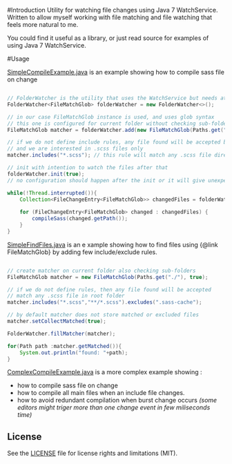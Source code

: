 #Introduction
Utility for watching file changes using Java 7 WatchService. Written to allow myself working with
file matching and file watching that feels more natural to me.

You could find it useful as a library, or just read source for examples of using Java 7 WatchService. 

#Usage

[SimpleCompileExample.java](src/test/java/hr/hrg/javawatcher/SimpleCompileExample.java)
is an example showing how to compile sass file on change 


```java

// FolderWatcher is the utility that uses the WatchService but needs at least one FileMatcher
FolderWatcher<FileMatchGlob> folderWatcher = new FolderWatcher<>();

// in our case FileMatchGlob instance is used, and uses glob syntax
// this one is configured for current folder without checking sub-folders (second param is false)
FileMatchGlob matcher = folderWatcher.add(new FileMatchGlob(Paths.get("./"), false));

// if we do not define include rules, any file found will be accepted by the matcher
// and we are interested in .scss files only
matcher.includes("*.scss"); // this rule will match any .scss file directly in root folder

// init with intention to watch the files after that
folderWatcher.init(true);
// no configuration should happen after the init or it will give unexpected results

while(!Thread.interrupted()){
	Collection<FileChangeEntry<FileMatchGlob>> changedFiles = folderWatcher.take();
	
	for (FileChangeEntry<FileMatchGlob> changed : changedFiles) {
		compileSass(changed.getPath());
	}
}

```

[SimpleFindFiles.java](src/test/java/hr/hrg/javawatcher/SimpleFindFiles.java)
is an e xample showing how to find files using {@link FileMatchGlob} by adding few include/exclude rules.

```java

// create matcher on current folder also checking sub-folders
FileMatchGlob matcher = new FileMatchGlob(Paths.get("./"), true);

// if we do not define rules, then any file found will be accepted
// match any .scss file in root folder
matcher.includes("*.scss","**/*.scss").excludes(".sass-cache");

// by default matcher does not store matched or excluded files 
matcher.setCollectMatched(true);

FolderWatcher.fillMatcher(matcher);

for(Path path :matcher.getMatched()){
	System.out.println("found: "+path);
}

```

[ComplexCompileExample.java](src/test/java/hr/hrg/javawatcher/ComplexCompileExample.java)
is a more complex example showing :

 - how to compile sass file on change
 - how to compile all main files when an include file changes.
 - how to avoid redundant compilation when burst change occurs 
 _(some editors might triger more than one change event in few miliseconds time)_



## License

See the [LICENSE](LICENSE.md) file for license rights and limitations (MIT).
